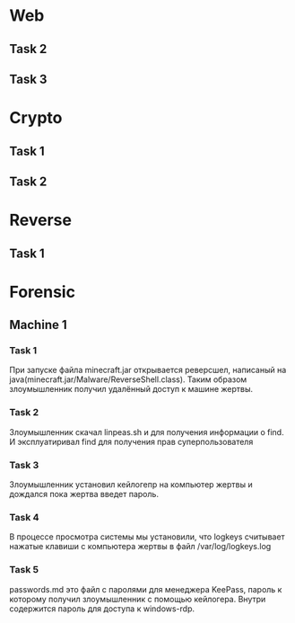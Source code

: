 # Web
## Task 2

## Task 3


# Crypto
## Task 1

## Task 2


# Reverse
## Task 1


# Forensic
## Machine 1
### Task 1
При запуске файла minecraft.jar открывается реверсшел, написаный на java(minecraft.jar/Malware/ReverseShell.class). Таким образом злоумышленник получил удалённый доступ к машине жертвы.

### Task 2 
Злоумышленник скачал linpeas.sh и для получения информации о find. И эксплуатиривал find для получения прав суперпользователя

### Task 3
Злоумышленник установил кейлогепр на компьютер жертвы и дождался пока жертва введет пароль.

### Task 4
В процессе просмотра системы мы установили, что logkeys считывает нажатые клавиши с компьютера жертвы в файл /var/log/logkeys.log

### Task 5
passwords.md это файл с паролями для менеджера KeePass, пароль к которому получил злоумышленник с помощью кейлогера. Внутри содержится пароль для доступа к windows-rdp.



